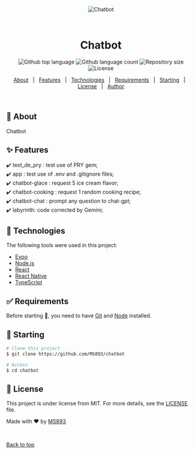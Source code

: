 <div align="center" id="top"> 
  <img src="./.github/app.gif" alt="Chatbot" />

  &#xa0;

  <!-- <a href="https://chatbot.netlify.app">Demo</a> -->
</div>

<h1 align="center">Chatbot</h1>

<p align="center">
  <img alt="Github top language" src="https://img.shields.io/github/languages/top/MS893/chatbot?color=56BEB8">

  <img alt="Github language count" src="https://img.shields.io/github/languages/count/MS893/chatbot?color=56BEB8">

  <img alt="Repository size" src="https://img.shields.io/github/repo-size/MS893/chatbot?color=56BEB8">

  <img alt="License" src="https://img.shields.io/github/license/MS893/chatbot?color=56BEB8">

  <!-- <img alt="Github issues" src="https://img.shields.io/github/issues/MS893/chatbot?color=56BEB8" /> -->

  <!-- <img alt="Github forks" src="https://img.shields.io/github/forks/MS893/chatbot?color=56BEB8" /> -->

  <!-- <img alt="Github stars" src="https://img.shields.io/github/stars/MS893/chatbot?color=56BEB8" /> -->
</p>

<!-- Status -->

<!-- <h4 align="center"> 
	🚧  Chatbot 🚀 Under construction...  🚧
</h4> 

<hr> -->

<p align="center">
  <a href="#dart-about">About</a> &#xa0; | &#xa0; 
  <a href="#sparkles-features">Features</a> &#xa0; | &#xa0;
  <a href="#rocket-technologies">Technologies</a> &#xa0; | &#xa0;
  <a href="#white_check_mark-requirements">Requirements</a> &#xa0; | &#xa0;
  <a href="#checkered_flag-starting">Starting</a> &#xa0; | &#xa0;
  <a href="#memo-license">License</a> &#xa0; | &#xa0;
  <a href="https://github.com/MS893" target="_blank">Author</a>
</p>

<br>

## :dart: About ##

Chatbot

## :sparkles: Features ##

:heavy_check_mark: test_de_pry : test use of PRY gem;\
:heavy_check_mark: app : test use of .env and .gitignore files;\
:heavy_check_mark: chatbot-glace : request 5 ice cream flavor;\
:heavy_check_mark: chatbot-cooking : request 1 random cooking recipe;\
:heavy_check_mark: chatbot-chat : prompt any question to chat-gpt;\
:heavy_check_mark: labyrinth: code corrected by Gemini;

## :rocket: Technologies ##

The following tools were used in this project:

- [Expo](https://expo.io/)
- [Node.js](https://nodejs.org/en/)
- [React](https://pt-br.reactjs.org/)
- [React Native](https://reactnative.dev/)
- [TypeScript](https://www.typescriptlang.org/)

## :white_check_mark: Requirements ##

Before starting :checkered_flag:, you need to have [Git](https://git-scm.com) and [Node](https://nodejs.org/en/) installed.

## :checkered_flag: Starting ##

```bash
# Clone this project
$ git clone https://github.com/MS893/chatbot

# Access
$ cd chatbot

```

## :memo: License ##

This project is under license from MIT. For more details, see the [LICENSE](LICENSE.md) file.


Made with :heart: by <a href="https://github.com/MS893" target="_blank">MS893</a>

&#xa0;

<a href="#top">Back to top</a>
